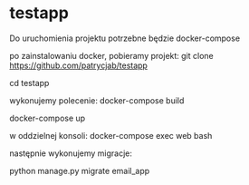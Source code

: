 # testapp
Do uruchomienia projektu potrzebne będzie docker-compose

po zainstalowaniu docker, pobieramy projekt:
git clone https://github.com/patrycjab/testapp

cd testapp

wykonujemy polecenie:
docker-compose build

docker-compose up

w oddzielnej konsoli: 
docker-compose exec web bash

następnie wykonujemy migracje:

python manage.py migrate email_app
